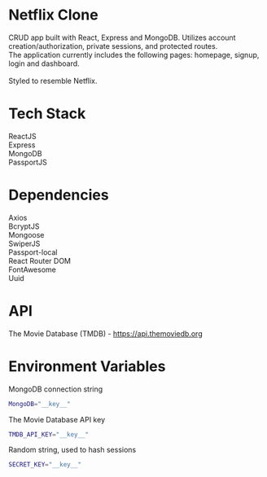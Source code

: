 # Netflix Clone
CRUD app built with React, Express and MongoDB. Utilizes account creation/authorization, private sessions, and protected routes. <br />
The application currently includes the following pages: homepage, signup, login and dashboard. 
<br />
<br />
Styled to resemble Netflix. 


# Tech Stack
ReactJS
<br />
Express
<br />
MongoDB
<br />
PassportJS
<br />

# Dependencies 
Axios
<br />
BcryptJS
<br />
Mongoose
<br />
SwiperJS
<br />
Passport-local
<br />
React Router DOM
<br />
FontAwesome
<br />
Uuid

# API
The Movie Database (TMDB) - https://api.themoviedb.org

# Environment Variables
MongoDB connection string
```bash
MongoDB="__key__"
```
The Movie Database API key
```bash
TMDB_API_KEY="__key__"
```
Random string, used to hash sessions
```bash
SECRET_KEY="__key__"
```
